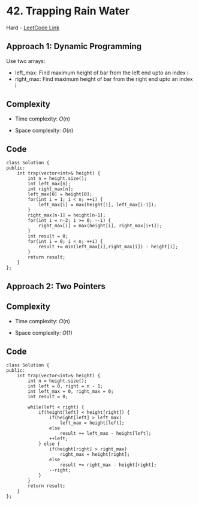 # 42. Trapping Rain Water

Hard - [LeetCode Link](https://leetcode.com/problems/trapping-rain-water)

## Approach 1: Dynamic Programming
Use two arrays:
- left_max: Find maximum height of bar from the left end upto an index i
- right_max: Find maximum height of bar from the right end upto an index i

## Complexity
- Time complexity: $O(n)$

- Space complexity: $O(n)$

## Code
```
class Solution {
public:
    int trap(vector<int>& height) {
        int n = height.size();
        int left_max[n];
        int right_max[n];
        left_max[0] = height[0];
        for(int i = 1; i < n; ++i) {
            left_max[i] = max(height[i], left_max[i-1]);
        }
        right_max[n-1] = height[n-1];
        for(int i = n-2; i >= 0; --i) {
            right_max[i] = max(height[i], right_max[i+1]);
        }
        int result = 0;
        for(int i = 0; i < n; ++i) {
            result += min(left_max[i],right_max[i]) - height[i];
        }
        return result;
    }
};
```

## Approach 2: Two Pointers

## Complexity
- Time complexity: $O(n)$

- Space complexity: $O(1)$

## Code
```
class Solution {
public:
    int trap(vector<int>& height) {
        int n = height.size();
        int left = 0, right = n - 1;
        int left_max = 0, right_max = 0;
        int result = 0;

        while(left < right) {
            if(height[left] < height[right]) {
                if(height[left] > left_max)
                    left_max = height[left];
                else
                    result += left_max - height[left];
                ++left;
            } else {
                if(height[right] > right_max)
                    right_max = height[right];
                else
                    result += right_max - height[right];
                --right;
            }
        }
        return result;
    }
};
```